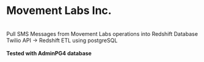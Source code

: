 # Movement Labs Inc.
\
Pull SMS Messages from Movement Labs operations into Redshift Database\
Twilio API -> Redshift ETL using postgreSQL \
\
**Tested with AdminPG4 database**

